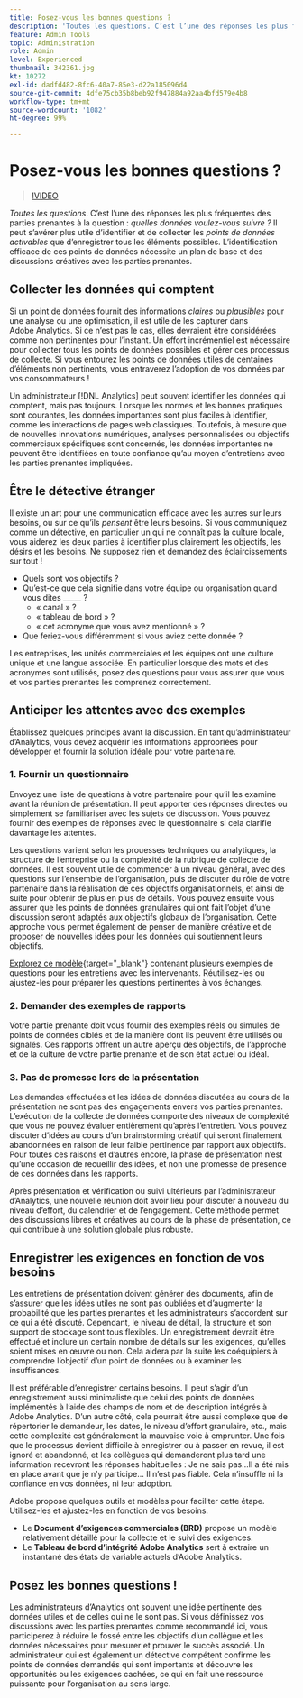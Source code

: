 ```yaml
---
title: Posez-vous les bonnes questions ?
description: 'Toutes les questions. C’est l’une des réponses les plus fréquentes des parties prenantes à la question : quelles données voulez-vous suivre ? Il peut s’avérer plus utile d’identifier et de collecter les points de données activables que d’enregistrer tous les éléments possibles. L’identification efficace de ces points de données nécessite un plan de base et des discussions créatives avec les parties prenantes.'
feature: Admin Tools
topic: Administration
role: Admin
level: Experienced
thumbnail: 342361.jpg
kt: 10272
exl-id: dadfd482-8fc6-40a7-85e3-d22a185096d4
source-git-commit: 4dfe75cb35b8beb92f947884a92aa4bfd579e4b8
workflow-type: tm+mt
source-wordcount: '1082'
ht-degree: 99%

---
```


# Posez-vous les bonnes questions ?

>[!VIDEO](https://video.tv.adobe.com/v/346457/?quality=12&learn=on&captions=fre_fr)

_Toutes les questions_. C’est l’une des réponses les plus fréquentes des parties prenantes à la question : _quelles données voulez-vous suivre ?_ Il peut s’avérer plus utile d’identifier et de collecter les _points de données activables_ que d’enregistrer tous les éléments possibles. L’identification efficace de ces points de données nécessite un plan de base et des discussions créatives avec les parties prenantes.

## Collecter les données qui comptent

Si un point de données fournit des informations _claires_ ou _plausibles_ pour une analyse ou une optimisation, il est utile de les capturer dans Adobe Analytics. Si ce n’est pas le cas, elles devraient être considérées comme non pertinentes pour l’instant. Un effort incrémentiel est nécessaire pour collecter tous les points de données possibles et gérer ces processus de collecte. Si vous entourez les points de données utiles de centaines d’éléments non pertinents, vous entraverez l’adoption de vos données par vos consommateurs !

Un administrateur [!DNL Analytics] peut souvent identifier les données qui comptent, mais pas toujours. Lorsque les normes et les bonnes pratiques sont courantes, les données importantes sont plus faciles à identifier, comme les interactions de pages web classiques. Toutefois, à mesure que de nouvelles innovations numériques, analyses personnalisées ou objectifs commerciaux spécifiques sont concernés, les données importantes ne peuvent être identifiées en toute confiance qu’au moyen d’entretiens avec les parties prenantes impliquées.

## Être le détective étranger

Il existe un art pour une communication efficace avec les autres sur leurs besoins, ou sur ce qu’ils _pensent_ être leurs besoins. Si vous communiquez comme un détective, en particulier un qui ne connaît pas la culture locale, vous aiderez les deux parties à identifier plus clairement les objectifs, les désirs et les besoins. Ne supposez rien et demandez des éclaircissements sur tout !

* Quels sont vos objectifs ?
* Qu’est-ce que cela signifie dans votre équipe ou organisation quand vous dites _____ ?
   * « canal » ?
   * « tableau de bord » ?
   * « cet acronyme que vous avez mentionné » ?
* Que feriez-vous différemment si vous aviez cette donnée ?

Les entreprises, les unités commerciales et les équipes ont une culture unique et une langue associée. En particulier lorsque des mots et des acronymes sont utilisés, posez des questions pour vous assurer que vous et vos parties prenantes les comprenez correctement.

## Anticiper les attentes avec des exemples

Établissez quelques principes avant la discussion. En tant qu’administrateur d’Analytics, vous devez acquérir les informations appropriées pour développer et fournir la solution idéale pour votre partenaire.

### 1. Fournir un questionnaire

Envoyez une liste de questions à votre partenaire pour qu’il les examine avant la réunion de présentation. Il peut apporter des réponses directes ou simplement se familiariser avec les sujets de discussion. Vous pouvez fournir des exemples de réponses avec le questionnaire si cela clarifie davantage les attentes.

Les questions varient selon les prouesses techniques ou analytiques, la structure de l’entreprise ou la complexité de la rubrique de collecte de données. Il est souvent utile de commencer à un niveau général, avec des questions sur l’ensemble de l’organisation, puis de discuter du rôle de votre partenaire dans la réalisation de ces objectifs organisationnels, et ainsi de suite pour obtenir de plus en plus de détails. Vous pouvez ensuite vous assurer que les points de données granulaires qui ont fait l’objet d’une discussion seront adaptés aux objectifs globaux de l’organisation. Cette approche vous permet également de penser de manière créative et de proposer de nouvelles idées pour les données qui soutiennent leurs objectifs.

[Explorez ce modèle](assets/stakeholder-questionnaire.pdf){target="_blank"} contenant plusieurs exemples de questions pour les entretiens avec les intervenants. Réutilisez-les ou ajustez-les pour préparer les questions pertinentes à vos échanges.

### 2. Demander des exemples de rapports

Votre partie prenante doit vous fournir des exemples réels ou simulés de points de données ciblés et de la manière dont ils peuvent être utilisés ou signalés. Ces rapports offrent un autre aperçu des objectifs, de l’approche et de la culture de votre partie prenante et de son état actuel ou idéal.

### 3. Pas de promesse lors de la présentation

Les demandes effectuées et les idées de données discutées au cours de la présentation ne sont pas des engagements envers vos parties prenantes. L’exécution de la collecte de données comporte des niveaux de complexité que vous ne pouvez évaluer entièrement qu’après l’entretien. Vous pouvez discuter d’idées au cours d’un brainstorming créatif qui seront finalement abandonnées en raison de leur faible pertinence par rapport aux objectifs. Pour toutes ces raisons et d’autres encore, la phase de présentation n’est qu’une occasion de recueillir des idées, et non une promesse de présence de ces données dans les rapports.

Après présentation et vérification ou suivi ultérieurs par l’administrateur d’Analytics, une nouvelle réunion doit avoir lieu pour discuter à nouveau du niveau d’effort, du calendrier et de l’engagement. Cette méthode permet des discussions libres et créatives au cours de la phase de présentation, ce qui contribue à une solution globale plus robuste.

## Enregistrer les exigences en fonction de vos besoins

Les entretiens de présentation doivent générer des documents, afin de s’assurer que les idées utiles ne sont pas oubliées et d’augmenter la probabilité que les parties prenantes et les administrateurs s’accordent sur ce qui a été discuté. Cependant, le niveau de détail, la structure et son support de stockage sont tous flexibles. Un enregistrement devrait être effectué et inclure un certain nombre de détails sur les exigences, qu’elles soient mises en œuvre ou non. Cela aidera par la suite les coéquipiers à comprendre l’objectif d’un point de données ou à examiner les insuffisances.

Il est préférable d’enregistrer certains besoins. Il peut s’agir d’un enregistrement aussi minimaliste que celui des points de données implémentés à l’aide des champs de nom et de description intégrés à Adobe Analytics. D’un autre côté, cela pourrait être aussi complexe que de répertorier le demandeur, les dates, le niveau d’effort granulaire, etc., mais cette complexité est généralement la mauvaise voie à emprunter. Une fois que le processus devient difficile à enregistrer ou à passer en revue, il est ignoré et abandonné, et les collègues qui demanderont plus tard une information recevront les réponses habituelles : Je ne sais pas...Il a été mis en place avant que je n’y participe... Il n’est pas fiable. Cela n’insuffle ni la confiance en vos données, ni leur adoption.

Adobe propose quelques outils et modèles pour faciliter cette étape. Utilisez-les et ajustez-les en fonction de vos besoins.

* Le **Document d’exigences commerciales (BRD)** propose un modèle relativement détaillé pour la collecte et le suivi des exigences.
* Le **Tableau de bord d’intégrité Adobe Analytics** sert à extraire un instantané des états de variable actuels d’Adobe Analytics.

## Posez les bonnes questions !

Les administrateurs d’Analytics ont souvent une idée pertinente des données utiles et de celles qui ne le sont pas. Si vous définissez vos discussions avec les parties prenantes comme recommandé ici, vous participerez à réduire le fossé entre les objectifs d’un collègue et les données nécessaires pour mesurer et prouver le succès associé. Un administrateur qui est également un détective compétent confirme les points de données demandés qui sont importants et découvre les opportunités ou les exigences cachées, ce qui en fait une ressource puissante pour l’organisation au sens large.
